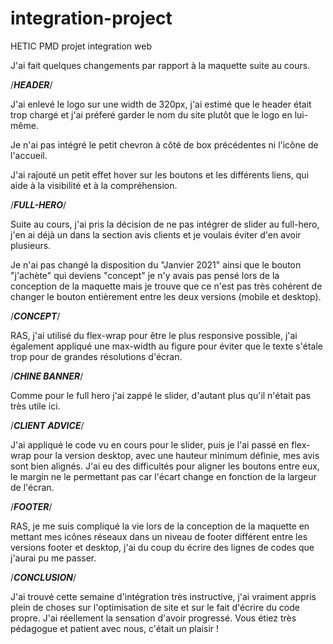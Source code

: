 # integration-project
HETIC PMD projet integration web


J'ai fait quelques changements par rapport à la maquette suite au cours. 


/***********************************HEADER***********************************/


J'ai enlevé le logo sur une width de 320px, j'ai estimé que le header était trop chargé et 
j'ai préferé garder le nom du site plutôt que le logo en lui-même.

Je n'ai pas intégré le petit chevron à côté de box précédentes ni l'icône de l'accueil.

J'ai rajouté un petit effet hover sur les boutons et les différents liens, qui aide à la
visibilité et à la compréhension.



/***********************************FULL-HERO***********************************/


Suite au cours, j'ai pris la décision de ne pas intégrer de slider au full-hero, j'en ai 
déjà un dans la section avis clients et je voulais éviter d'en avoir plusieurs.

Je n'ai pas changé la disposition du "Janvier 2021" ainsi que le bouton "j'achète" qui deviens 
"concept" je n'y avais pas pensé lors de la conception de la maquette mais je trouve que ce n'est 
pas très cohérent de changer le bouton entièrement entre les deux versions (mobile et desktop).


/***********************************CONCEPT***********************************/


RAS, j'ai utilisé du flex-wrap pour être le plus responsive possible, j'ai également appliqué une
max-width au figure pour éviter que le texte s'étale trop pour de grandes résolutions d'écran.


/***********************************CHINE BANNER***********************************/


Comme pour le full hero j'ai zappé le slider, d'autant plus qu'il n'était pas très utile ici.


/***********************************CLIENT ADVICE***********************************/


J'ai appliqué le code vu en cours pour le slider, puis je l'ai passé en flex-wrap pour la version 
desktop, avec une hauteur minimum définie, mes avis sont bien alignés.
J'ai eu des difficultés pour aligner les boutons entre eux, le margin ne le permettant pas car l'écart 
change en fonction de la largeur de l'écran.


/***********************************FOOTER***********************************/



RAS, je me suis compliqué la vie lors de la conception de la maquette en mettant mes icônes réseaux dans un
niveau de footer différent entre les versions footer et desktop, j'ai du coup du écrire des lignes de codes 
que j'aurai pu me passer.



/***********************************CONCLUSION***********************************/


J'ai trouvé cette semaine d'intégration très instructive, j'ai vraiment appris plein de choses sur l'optimisation
de site et sur le fait d'écrire du code propre. J'ai réellement la sensation d'avoir progressé. 
Vous étiez très pédagogue et patient avec nous, c'était un plaisir !
